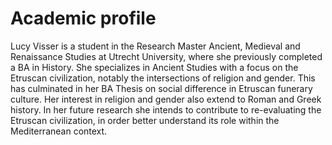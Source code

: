 # Academic profile 

Lucy Visser is a student in the Research Master Ancient, Medieval and Renaissance Studies at Utrecht University, where she previously completed a BA in History. She specializes in Ancient Studies with a focus on the Etruscan civilization, notably the intersections of religion and gender. This has culminated in her BA Thesis on social difference in Etruscan funerary culture. Her interest in religion and gender also extend to Roman and Greek history. In her future research she intends to contribute to re-evaluating the Etruscan civilization, in order better understand its role within the Mediterranean context.
